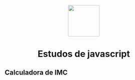<div align="center" > <img width="100vw" src="https://img.icons8.com/external-flaticons-lineal-color-flat-icons/344/external-javascript-computer-programming-icons-flaticons-lineal-color-flat-icons-2.png"/>
 <h1 align="center"><strong>Estudos de javascript</b></strong></h1></div>
 
 <h2>Calculadora de IMC</h2
![tela_calculadoraIMC](https://user-images.githubusercontent.com/56762847/177822577-2f4409dc-4fe4-4b62-8ab5-42222031dbb7.png)
